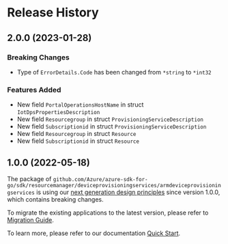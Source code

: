 # Release History

## 2.0.0 (2023-01-28)
### Breaking Changes

- Type of `ErrorDetails.Code` has been changed from `*string` to `*int32`

### Features Added

- New field `PortalOperationsHostName` in struct `IotDpsPropertiesDescription`
- New field `Resourcegroup` in struct `ProvisioningServiceDescription`
- New field `Subscriptionid` in struct `ProvisioningServiceDescription`
- New field `Resourcegroup` in struct `Resource`
- New field `Subscriptionid` in struct `Resource`


## 1.0.0 (2022-05-18)

The package of `github.com/Azure/azure-sdk-for-go/sdk/resourcemanager/deviceprovisioningservices/armdeviceprovisioningservices` is using our [next generation design principles](https://azure.github.io/azure-sdk/general_introduction.html) since version 1.0.0, which contains breaking changes.

To migrate the existing applications to the latest version, please refer to [Migration Guide](https://aka.ms/azsdk/go/mgmt/migration).

To learn more, please refer to our documentation [Quick Start](https://aka.ms/azsdk/go/mgmt).